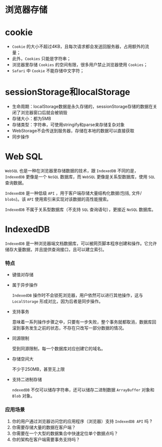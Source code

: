 # 浏览器存储

# cookie

- `Cookie` 的大小不超过4KB，且每次请求都会发送回服务器，占用额外的流量；
- 此外，`Cookies` 只能是字符串；
- 浏览器里存储 `Cookies` 的空间有限，很多用户禁止浏览器使用 `Cookies`；
- `Safari` 中 `Cookie` 不能存储中文字符；

# sessionStorage和localStorage

* 生命周期：localStorage数据是永久存储的，sessionStorage存储的数据在关闭了浏览器窗口后就会被销毁
* 存储大小：都为5MB
* 存储类型：字符串，可使用stringify和parse来存储复杂对象
* WebStorage不会传送到服务器，存储在本地的数据可以直接获取
* 同步操作

# Web SQL

`WebSQL` 也是一种在浏览器里存储数据的技术，跟 `IndexedDB` 不同的是，`IndexedDB` 更像是一个 `NoSQL` 数据库，而 `WebSQL` 更像是关系型数据库，使用 `SQL` 查询数据。

`IndexedDB` 是一种低级 `API` ，用于客户端存储大量结构化数据(包括, 文件/ `blobs`)。该 `API` 使用索引来实现对该数据的高性能搜索。

`IndexedDB` 不属于关系型数据库（不支持 `SQL` 查询语句），更接近 `NoSQL` 数据库。

# IndexedDB

`IndexedDB` 是一种浏览器端文档数据库，可以被网页脚本程序创建和操作。它允许储存大量数据，并且提供查询接口，且可以建立索引。



### 特点

* 键值对存储

* 属于异步操作

  `IndexedDB` 操作时不会锁死浏览器，用户依然可以进行其他操作，这与 `LocalStorage` 形成对比，因为后者是同步操作。

* 支持事务

  意味着一系列操作步骤之中，只要有一步失败，整个事务就都取消，数据库回滚到事务发生之前的状态，不存在只改写一部分数据的情况。

* 同源限制

  受到同源限制，每一个数据库对应创建它的域名。

* 存储空间大

  不少于250MB，甚至无上限

* 支持二进制存储

  `ndexedDB` 不仅可以储存字符串，还可以储存二进制数据 `ArrayBuffer` 对象和 `Blob` 对象。

### 应用场景

1. 你的用户通过浏览器访问您的应用程序（浏览器）支持 `IndexedDB API` 吗 ?
2. 你需要存储大量的数据在客户端？
3. 你需要在一个大型的数据集合中快速定位单个数据点吗？
4. 你的架构在客户端需要事务支持吗？